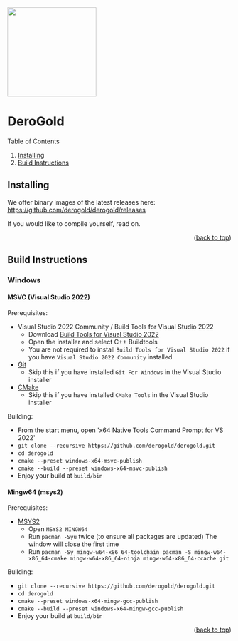 <div id="top"></div>

<img src="https://i.imgur.com/4FlvRAt.png" width="200">

# DeroGold

<summary>Table of Contents</summary>
<ol>
    <li><a href="#installing">Installing</a></li>
    <li><a href="#build-instructions">Build Instructions</a></li>
</ol>

## Installing

We offer binary images of the latest releases here: https://github.com/derogold/derogold/releases

If you would like to compile yourself, read on.

<p align="right">(<a href="#top">back to top</a>)</p>

## Build Instructions

### Windows

#### MSVC (Visual Studio 2022)

Prerequisites:
- Visual Studio 2022 Community / Build Tools for Visual Studio 2022
  - Download [Build Tools for Visual Studio 2022](https://aka.ms/vs/17/release/vs_BuildTools.exe)
  - Open the installer and select C++ Buildtools
  - You are not required to install `Build Tools for Visual Studio 2022` if you have `Visual Studio 2022 Community` installed
- [Git](https://git-scm.com/downloads)
  - Skip this if you have installed `Git For Windows` in the Visual Studio installer
- [CMake](https://cmake.org/download/)
  - Skip this if you have installed `CMake Tools` in the Visual Studio installer

Building:
- From the start menu, open 'x64 Native Tools Command Prompt for VS 2022'
- `git clone --recursive https://github.com/derogold/derogold.git`
- `cd derogold`
- `cmake --preset windows-x64-msvc-publish`
- `cmake --build --preset windows-x64-msvc-publish`
- Enjoy your build at `build/bin`

#### Mingw64 (msys2)

Prerequisites:
- [MSYS2](https://www.msys2.org/)
  - Open `MSYS2 MINGW64`
  - Run `pacman -Syu` twice (to ensure all packages are updated) The window will close the first time
  - Run `pacman -Sy mingw-w64-x86_64-toolchain pacman -S mingw-w64-x86_64-cmake mingw-w64-x86_64-ninja mingw-w64-x86_64-ccache git`

Building:
- `git clone --recursive https://github.com/derogold/derogold.git`
- `cd derogold`
- `cmake --preset windows-x64-mingw-gcc-publish`
- `cmake --build --preset windows-x64-mingw-gcc-publish`
- Enjoy your build at `build/bin`

<p align="right">(<a href="#top">back to top</a>)</p>